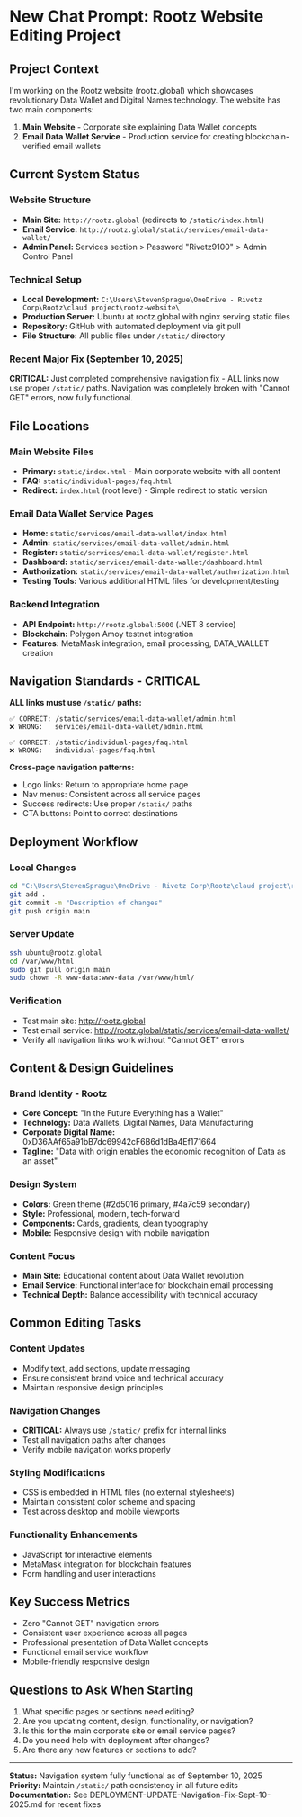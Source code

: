 # New Chat Prompt: Rootz Website Editing Project

## Project Context
I'm working on the Rootz website (rootz.global) which showcases revolutionary Data Wallet and Digital Names technology. The website has two main components:

1. **Main Website** - Corporate site explaining Data Wallet concepts
2. **Email Data Wallet Service** - Production service for creating blockchain-verified email wallets

## Current System Status

### Website Structure
- **Main Site:** `http://rootz.global` (redirects to `/static/index.html`)
- **Email Service:** `http://rootz.global/static/services/email-data-wallet/`
- **Admin Panel:** Services section > Password "Rivetz9100" > Admin Control Panel

### Technical Setup
- **Local Development:** `C:\Users\StevenSprague\OneDrive - Rivetz Corp\Rootz\claud project\rootz-website\`
- **Production Server:** Ubuntu at rootz.global with nginx serving static files
- **Repository:** GitHub with automated deployment via git pull
- **File Structure:** All public files under `/static/` directory

### Recent Major Fix (September 10, 2025)
**CRITICAL:** Just completed comprehensive navigation fix - ALL links now use proper `/static/` paths. Navigation was completely broken with "Cannot GET" errors, now fully functional.

## File Locations

### Main Website Files
- **Primary:** `static/index.html` - Main corporate website with all content
- **FAQ:** `static/individual-pages/faq.html`
- **Redirect:** `index.html` (root level) - Simple redirect to static version

### Email Data Wallet Service Pages
- **Home:** `static/services/email-data-wallet/index.html`
- **Admin:** `static/services/email-data-wallet/admin.html` 
- **Register:** `static/services/email-data-wallet/register.html`
- **Dashboard:** `static/services/email-data-wallet/dashboard.html`
- **Authorization:** `static/services/email-data-wallet/authorization.html`
- **Testing Tools:** Various additional HTML files for development/testing

### Backend Integration
- **API Endpoint:** `http://rootz.global:5000` (.NET 8 service)
- **Blockchain:** Polygon Amoy testnet integration
- **Features:** MetaMask integration, email processing, DATA_WALLET creation

## Navigation Standards - CRITICAL

**ALL links must use `/static/` paths:**
```
✅ CORRECT: /static/services/email-data-wallet/admin.html
❌ WRONG:   services/email-data-wallet/admin.html

✅ CORRECT: /static/individual-pages/faq.html  
❌ WRONG:   individual-pages/faq.html
```

**Cross-page navigation patterns:**
- Logo links: Return to appropriate home page
- Nav menus: Consistent across all service pages
- Success redirects: Use proper `/static/` paths
- CTA buttons: Point to correct destinations

## Deployment Workflow

### Local Changes
```bash
cd "C:\Users\StevenSprague\OneDrive - Rivetz Corp\Rootz\claud project\rootz-website"
git add .
git commit -m "Description of changes"
git push origin main
```

### Server Update
```bash
ssh ubuntu@rootz.global
cd /var/www/html
sudo git pull origin main
sudo chown -R www-data:www-data /var/www/html/
```

### Verification
- Test main site: http://rootz.global
- Test email service: http://rootz.global/static/services/email-data-wallet/
- Verify all navigation links work without "Cannot GET" errors

## Content & Design Guidelines

### Brand Identity - Rootz
- **Core Concept:** "In the Future Everything has a Wallet"
- **Technology:** Data Wallets, Digital Names, Data Manufacturing
- **Corporate Digital Name:** 0xD36AAf65a91bB7dc69942cF6B6d1dBa4Ef171664
- **Tagline:** "Data with origin enables the economic recognition of Data as an asset"

### Design System
- **Colors:** Green theme (#2d5016 primary, #4a7c59 secondary)
- **Style:** Professional, modern, tech-forward
- **Components:** Cards, gradients, clean typography
- **Mobile:** Responsive design with mobile navigation

### Content Focus
- **Main Site:** Educational content about Data Wallet revolution
- **Email Service:** Functional interface for blockchain email processing
- **Technical Depth:** Balance accessibility with technical accuracy

## Common Editing Tasks

### Content Updates
- Modify text, add sections, update messaging
- Ensure consistent brand voice and technical accuracy
- Maintain responsive design principles

### Navigation Changes
- **CRITICAL:** Always use `/static/` prefix for internal links
- Test all navigation paths after changes
- Verify mobile navigation works properly

### Styling Modifications
- CSS is embedded in HTML files (no external stylesheets)
- Maintain consistent color scheme and spacing
- Test across desktop and mobile viewports

### Functionality Enhancements
- JavaScript for interactive elements
- MetaMask integration for blockchain features
- Form handling and user interactions

## Key Success Metrics
- Zero "Cannot GET" navigation errors
- Consistent user experience across all pages
- Professional presentation of Data Wallet concepts
- Functional email service workflow
- Mobile-friendly responsive design

## Questions to Ask When Starting
1. What specific pages or sections need editing?
2. Are you updating content, design, functionality, or navigation?
3. Is this for the main corporate site or email service pages?
4. Do you need help with deployment after changes?
5. Are there any new features or sections to add?

---

**Status:** Navigation system fully functional as of September 10, 2025  
**Priority:** Maintain `/static/` path consistency in all future edits  
**Documentation:** See DEPLOYMENT-UPDATE-Navigation-Fix-Sept-10-2025.md for recent fixes
